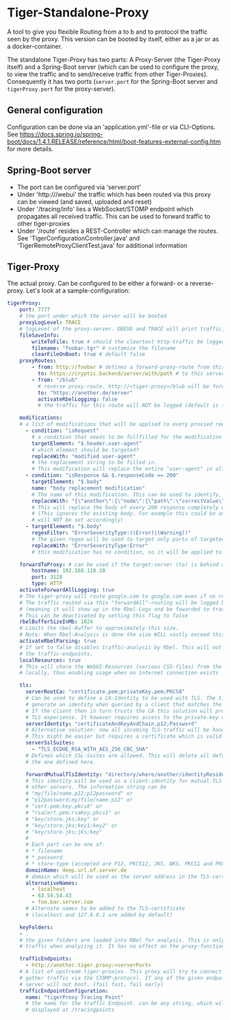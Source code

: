 # Tiger-Standalone-Proxy

A tool to give you flexible Routing from a to b and to protocol the traffic seen by the proxy.
This version can be booted by itself, either as a jar or as a docker-container.

The standalone Tiger-Proxy has two parts: A Proxy-Server (the Tiger-Proxy itself) and a 
Spring-Boot server (which can be used to configure the proxy, to view the traffic and to
send/receive traffic from other Tiger-Proxies). Consequently it has two ports 
(`server.port` for the Spring-Boot server and `tigerProxy.port` for the proxy-server).

## General configuration

Configuration can be done via an 'application.yml'-file or via CLI-Options.
See https://docs.spring.io/spring-boot/docs/1.4.1.RELEASE/reference/html/boot-features-external-config.htm
for more details.

## Spring-Boot server

* The port can be configured via 'server.port'
* Under 'http://<server>/webui' the traffic which has been routed via this proxy can be viewed (and saved, uploaded and reset)
* Under '/tracing/info' lies a WebSocket/STOMP endpoint which propagates all received traffic. 
This can be used to forward traffic to other tiger-proxies
* Under '/route' resides a REST-Controller which can manage the routes. 
See 'TigerConfigurationController.java' and 'TigerRemoteProxyClientTest.java' for additional information

## Tiger-Proxy

The actual proxy. Can be configured to be either a forward- or a reverse-proxy.
Let's look at a sample-configuration:

```YAML
tigerProxy:
    port: 7777 
    # the port under which the server will be booted
    proxyLogLevel: TRACE
    # logLevel of the proxy-server. DBEUG and TRACE will print traffic, so use with care!
    fileSaveInfo:
        writeToFile: true # should the cleartext http-traffic be logged to a file?
        filename: "foobar.tgr" # customize the filename
        clearFileOnBoot: true # default false
    proxyRoutes:
        - from: http://foobar # defines a forward-proxy-route from this server...
          to: https://cryptic.backend/server/with/path # to this server
        - from: "/blub" 
          # reverse proxy-route. http://<tiger-proxy>/blub will be forwarded
          to: "https://another.de/server"
          activateRbelLogging: false
          # the traffic for this route will NOT be logged (default is true)

    modifications:
    # a list of modifications that will be applied to every proxied request and response
      - condition: "isRequest"
        # a condition that needs to be fullfilled for the modification to be applied (JEXL grammar)
        targetElement: "$.header.user-agent"
        # which element should be targeted?
        replaceWith: "modified user-agent"
        # the replacement string to be filled in. 
        # This modification will replace the entire "user-agent" in all requests
      - condition: "isResponse && $.responseCode == 200"
        targetElement: "$.body"
        name: "body replacement modification"
        # The name of this modification. This can be used to identify, alter or remove this modification
        replaceWith: "{\"another\":{\"node\":{\"path\":\"correctValue\"}}}"
        # This will replace the body of every 200 response completely with the given json-string
        # (This ignores the existing body. For example this could be an XML-body. Content-Type-headers
        # will NOT be set accordingly)
      - targetElement: "$.body"
        regexFilter: "ErrorSeverityType:((Error)|(Warning))"
        # The given regex will be used to target only parts of targeted element.
        replaceWith: "ErrorSeverityType:Error"
        # this modification has no condition, so it will be applied to every request and every response

    forwardToProxy: # can be used if the target-server (to) is behind another proxy
        hostname: 192.168.110.10
        port: 3128
        type: HTTP
    activateForwardAllLogging: true
    # The tiger-proxy will route google.com to google.com even if no route is set.
    # The traffic routed via this "forwardAll"-routing will be logged by default
    # (meaning it will show up in the Rbel-Logs and be fowarded to tracing-clients)
    # This can be deactivated by setting this flag to false
    rbelBufferSizeInMb: 1024 
    # Limits the rbel-Buffer to approximately this size.
    # Note: When Rbel-Analysis is done the size WILL vastly exceed this limit!
    activateRbelParsing: true 
    # If set to false disables traffic-analysis by Rbel. This will not impede proxy-forwarding nor
    # the traffic-endpoints.
    localResources: true
    # This will share the WebUI-Resources (various CSS-files) from the tiger-proxy 
    # locally, thus enabling usage when no internet connection exists

    tls:
      serverRootCa: "certificate.pem;privateKey.pem;PKCS8"
      # Can be used to define a CA-Identity to be used with TLS. The tiger-proxy will
      # generate an identity when queried by a client that matches the configured route.
      # If the client then in turn trusts the CA this solution will provide you with a seamless
      # TLS experience. It however requires access to the private-key of a trusted CA.
      serverIdentity: "certificateAndKeyAndChain.p12;Password"
      # Alternative solution: now all incoming TLS-traffic will be handled using this identity.
      # This might be easier but requires a certificate which is valid for the configured routes
      serverSslSuites:
        - "TLS_ECDHE_RSA_WITH_AES_256_CBC_SHA"
      # Defines which SSL-Suites are allowed. This will delete all default-suites and only add 
      # the one defined here.

      forwardMutualTlsIdentity: "directory/where/another/identityResides.jks;changeit;JKS"
      # This identity will be used as a client-identity for mutual-TLS when forwarding to
      # other servers. The information string can be
      # "my/file/name.p12;p12password" or
      # "p12password;my/file/name.p12" or
      # "cert.pem;key.pkcs8" or
      # "rsaCert.pem;rsaKey.pkcs1" or
      # "key/store.jks;key" or
      # "key/store.jks;key1;key2" or
      # "key/store.jks;jks;key"
      # 
      # Each part can be one of:
      # * filename
      # * password
      # * store-type (accepted are P12, PKCS12, JKS, BKS, PKCS1 and PKCS8)
      domainName: deep.url.of.server.de
      # domain which will be used as the server address in the TLS-certificate
      alternativeNames:
        - localhost
        - 63.54.54.43
        - foo.bar.server.com
      # Alternate names to be added to the TLS-certificate 
      # (localhost and 127.0.0.1 are added by default)

    keyFolders:
    - .
    # the given folders are loaded into RBel for analysis. This is only necessary to decrypt 
    # traffic when analyzing it. It has no effect on the proxy-functions themselves.

    trafficEndpoints:
      - http://another.tiger.proxy:<serverPort>
    # A list of upstream tiger-proxies. This proxy will try to connect to all given sources to
    # gather traffic via the STOMP-protocol. If any of the given endpoints are not accesible the
    # server will not boot. (fail fast, fail early)
    trafficEndpointConfiguration:
      name: "tigerProxy Tracing Point"
      # the name for the traffic Endpoint. can be any string, which will be
      # displayed at /tracingpoints
```
